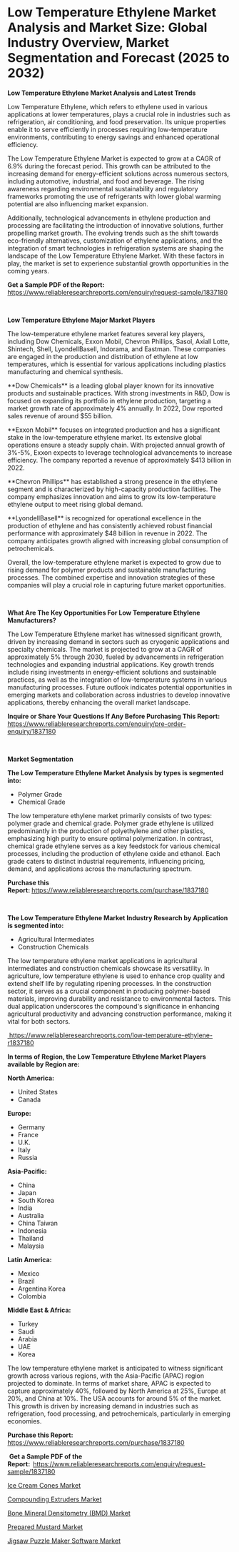 <p><h1>Low Temperature Ethylene Market Analysis and Market Size: Global Industry Overview, Market Segmentation and Forecast (2025 to 2032)</h1></p><p><strong>Low Temperature Ethylene Market Analysis and Latest Trends</strong></p>
<p><p>Low Temperature Ethylene, which refers to ethylene used in various applications at lower temperatures, plays a crucial role in industries such as refrigeration, air conditioning, and food preservation. Its unique properties enable it to serve efficiently in processes requiring low-temperature environments, contributing to energy savings and enhanced operational efficiency.</p><p>The Low Temperature Ethylene Market is expected to grow at a CAGR of 6.9% during the forecast period. This growth can be attributed to the increasing demand for energy-efficient solutions across numerous sectors, including automotive, industrial, and food and beverage. The rising awareness regarding environmental sustainability and regulatory frameworks promoting the use of refrigerants with lower global warming potential are also influencing market expansion.</p><p>Additionally, technological advancements in ethylene production and processing are facilitating the introduction of innovative solutions, further propelling market growth. The evolving trends such as the shift towards eco-friendly alternatives, customization of ethylene applications, and the integration of smart technologies in refrigeration systems are shaping the landscape of the Low Temperature Ethylene Market. With these factors in play, the market is set to experience substantial growth opportunities in the coming years.</p></p>
<p><strong>Get a Sample PDF of the Report:&nbsp;</strong> <a href="https://www.reliableresearchreports.com/enquiry/request-sample/1837180?utm_campaign=2128&utm_medium=2&utm_source=Github&utm_content=ia&utm_term=03022025&utm_id=low-temperature-ethylene">https://www.reliableresearchreports.com/enquiry/request-sample/1837180</a></p>
<p>&nbsp;</p>
<p><strong>Low Temperature Ethylene Major Market Players</strong></p>
<p><p>The low-temperature ethylene market features several key players, including Dow Chemicals, Exxon Mobil, Chevron Phillips, Sasol, Axiall Lotte, Shintech, Shell, LyondellBasell, Indorama, and Eastman. These companies are engaged in the production and distribution of ethylene at low temperatures, which is essential for various applications including plastics manufacturing and chemical synthesis.</p><p>**Dow Chemicals** is a leading global player known for its innovative products and sustainable practices. With strong investments in R&D, Dow is focused on expanding its portfolio in ethylene production, targeting a market growth rate of approximately 4% annually. In 2022, Dow reported sales revenue of around $55 billion.</p><p>**Exxon Mobil** focuses on integrated production and has a significant stake in the low-temperature ethylene market. Its extensive global operations ensure a steady supply chain. With projected annual growth of 3%-5%, Exxon expects to leverage technological advancements to increase efficiency. The company reported a revenue of approximately $413 billion in 2022.</p><p>**Chevron Phillips** has established a strong presence in the ethylene segment and is characterized by high-capacity production facilities. The company emphasizes innovation and aims to grow its low-temperature ethylene output to meet rising global demand.</p><p>**LyondellBasell** is recognized for operational excellence in the production of ethylene and has consistently achieved robust financial performance with approximately $48 billion in revenue in 2022. The company anticipates growth aligned with increasing global consumption of petrochemicals.</p><p>Overall, the low-temperature ethylene market is expected to grow due to rising demand for polymer products and sustainable manufacturing processes. The combined expertise and innovation strategies of these companies will play a crucial role in capturing future market opportunities.</p></p>
<p>&nbsp;</p>
<p><strong>What Are The Key Opportunities For Low Temperature Ethylene Manufacturers?</strong></p>
<p><p>The Low Temperature Ethylene market has witnessed significant growth, driven by increasing demand in sectors such as cryogenic applications and specialty chemicals. The market is projected to grow at a CAGR of approximately 5% through 2030, fueled by advancements in refrigeration technologies and expanding industrial applications. Key growth trends include rising investments in energy-efficient solutions and sustainable practices, as well as the integration of low-temperature systems in various manufacturing processes. Future outlook indicates potential opportunities in emerging markets and collaboration across industries to develop innovative applications, thereby enhancing the overall market landscape.</p></p>
<p><strong>Inquire or Share Your Questions If Any Before Purchasing This Report:</strong> <a href="https://www.reliableresearchreports.com/enquiry/pre-order-enquiry/1837180?utm_campaign=2128&utm_medium=2&utm_source=Github&utm_content=ia&utm_term=03022025&utm_id=low-temperature-ethylene">https://www.reliableresearchreports.com/enquiry/pre-order-enquiry/1837180</a></p>
<p>&nbsp;</p>
<p><strong>Market Segmentation</strong></p>
<p><strong>The Low Temperature Ethylene Market Analysis by types is segmented into:</strong></p>
<p><ul><li>Polymer Grade</li><li>Chemical Grade</li></ul></p>
<p><p>The low temperature ethylene market primarily consists of two types: polymer grade and chemical grade. Polymer grade ethylene is utilized predominantly in the production of polyethylene and other plastics, emphasizing high purity to ensure optimal polymerization. In contrast, chemical grade ethylene serves as a key feedstock for various chemical processes, including the production of ethylene oxide and ethanol. Each grade caters to distinct industrial requirements, influencing pricing, demand, and applications across the manufacturing spectrum.</p></p>
<p><strong>Purchase this Report:&nbsp;</strong><a href="https://www.reliableresearchreports.com/purchase/1837180?utm_campaign=2128&utm_medium=2&utm_source=Github&utm_content=ia&utm_term=03022025&utm_id=low-temperature-ethylene">https://www.reliableresearchreports.com/purchase/1837180</a></p>
<p>&nbsp;</p>
<p><strong>The Low Temperature Ethylene Market Industry Research by Application is segmented into:</strong></p>
<p><ul><li>Agricultural Intermediates</li><li>Construction Chemicals</li></ul></p>
<p><p>The low temperature ethylene market applications in agricultural intermediates and construction chemicals showcase its versatility. In agriculture, low temperature ethylene is used to enhance crop quality and extend shelf life by regulating ripening processes. In the construction sector, it serves as a crucial component in producing polymer-based materials, improving durability and resistance to environmental factors. This dual application underscores the compound's significance in enhancing agricultural productivity and advancing construction performance, making it vital for both sectors.</p></p>
<p><a href="https://www.reliableresearchreports.com/low-temperature-ethylene-r1837180?utm_campaign=2128&utm_medium=2&utm_source=Github&utm_content=ia&utm_term=03022025&utm_id=low-temperature-ethylene">&nbsp;https://www.reliableresearchreports.com/low-temperature-ethylene-r1837180</a></p>
<p><strong>In terms of Region, the Low Temperature Ethylene Market Players available by Region are:</strong></p>
<p>
    <p> <strong> North America: </strong>
        <ul>
            <li>United States</li>
            <li>Canada</li>
        </ul>
        </p> 
    <p> <strong> Europe: </strong>
        <ul>
            <li>Germany</li>
            <li>France</li>
            <li>U.K.</li>
            <li>Italy</li>
            <li>Russia</li>
        </ul>
        </p> 
    <p> <strong> Asia-Pacific: </strong>
        <ul>
            <li>China</li>
            <li>Japan</li>
            <li>South Korea</li>
            <li>India</li>
            <li>Australia</li>
            <li>China Taiwan</li>
            <li>Indonesia</li>
            <li>Thailand</li>
            <li>Malaysia</li>
        </ul>
        </p> 
    <p> <strong> Latin America: </strong>
        <ul>
            <li>Mexico</li>
            <li>Brazil</li>
            <li>Argentina Korea</li>
            <li>Colombia</li>
        </ul>
        </p> 
    <p> <strong> Middle East & Africa: </strong>
        <ul>
            <li>Turkey</li>
            <li>Saudi</li>
            <li>Arabia</li>
            <li>UAE</li>
            <li>Korea</li>
        </ul>
    </p>
    </p>
<p><p>The low temperature ethylene market is anticipated to witness significant growth across various regions, with the Asia-Pacific (APAC) region projected to dominate. In terms of market share, APAC is expected to capture approximately 40%, followed by North America at 25%, Europe at 20%, and China at 10%. The USA accounts for around 5% of the market. This growth is driven by increasing demand in industries such as refrigeration, food processing, and petrochemicals, particularly in emerging economies.</p></p>
<p><strong>Purchase this Report: </strong><a href="https://www.reliableresearchreports.com/purchase/1837180?utm_campaign=2128&utm_medium=2&utm_source=Github&utm_content=ia&utm_term=03022025&utm_id=low-temperature-ethylene">https://www.reliableresearchreports.com/purchase/1837180</a></p>
<p>&nbsp;<strong>Get a Sample PDF of the Report:&nbsp;&nbsp;</strong><a href="https://www.reliableresearchreports.com/enquiry/request-sample/1837180?utm_campaign=2128&utm_medium=2&utm_source=Github&utm_content=ia&utm_term=03022025&utm_id=low-temperature-ethylene">https://www.reliableresearchreports.com/enquiry/request-sample/1837180</a></p>
<p><strong></strong></p>
<p><p><a href="https://www.linkedin.com/pulse/ice-cream-cones-market-size-set-grow-rapidly-over-forecast-period-xhzne?utm_campaign=2128&utm_medium=2&utm_source=Github&utm_content=ia&utm_term=03022025&utm_id=low-temperature-ethylene">Ice Cream Cones Market</a></p><p><a href="https://www.linkedin.com/pulse/extensive-study-global-compounding-extruders-market-share-growth-zyqjc?utm_campaign=2128&utm_medium=2&utm_source=Github&utm_content=ia&utm_term=03022025&utm_id=low-temperature-ethylene">Compounding Extruders Market</a></p><p><a href="https://www.linkedin.com/pulse/comprehensive-analysis-bone-mineral-densitometry-bmd-market-8csyf?utm_campaign=2128&utm_medium=2&utm_source=Github&utm_content=ia&utm_term=03022025&utm_id=low-temperature-ethylene">Bone Mineral Densitometry (BMD) Market</a></p><p><a href="https://www.linkedin.com/pulse/prepared-mustard-market-research-report-growth-trends-size-pixae?utm_campaign=2128&utm_medium=2&utm_source=Github&utm_content=ia&utm_term=03022025&utm_id=low-temperature-ethylene">Prepared Mustard Market</a></p><p><a href="https://www.linkedin.com/pulse/future-jigsaw-puzzle-maker-software-market-trend-analysis-2qxve?utm_campaign=2128&utm_medium=2&utm_source=Github&utm_content=ia&utm_term=03022025&utm_id=low-temperature-ethylene">Jigsaw Puzzle Maker Software Market</a></p></p>